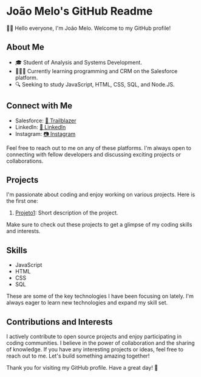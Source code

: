 # João Melo's GitHub Readme

🖐🏾 Hello everyone, I'm João Melo. Welcome to my GitHub profile!

## About Me

- 🎓 Student of Analysis and Systems Development.
- 👩🏾‍💻 Currently learning programming and CRM on the Salesforce platform.
- 🔍 Seeking to study JavaScript, HTML, CSS, SQL, and Node.JS.

## Connect with Me

- Salesforce: [🌟 Trailblazer](https://trailblazer.me/id/jmelo66)
- LinkedIn: [💼 LinkedIn](https://www.linkedin.com/in/jo%C3%A3o-melo-ab137b263/)
- Instagram: [📷 Instagram](https://www.instagram.com/johnnyssauro/)

Feel free to reach out to me on any of these platforms. I'm always open to connecting with fellow developers and discussing exciting projects or collaborations.

## Projects

I'm passionate about coding and enjoy working on various projects. Here is the first one:

1. [Projeto1](https://github.com/johnnyssauro/projeto1): Short description of the project.

Make sure to check out these projects to get a glimpse of my coding skills and interests.

## Skills

- JavaScript
- HTML
- CSS
- SQL

These are some of the key technologies I have been focusing on lately. I'm always eager to learn new technologies and expand my skill set.

## Contributions and Interests

I actively contribute to open source projects and enjoy participating in coding communities. I believe in the power of collaboration and the sharing of knowledge. If you have any interesting projects or ideas, feel free to reach out to me. Let's build something amazing together!

Thank you for visiting my GitHub profile. Have a great day! 🌟
